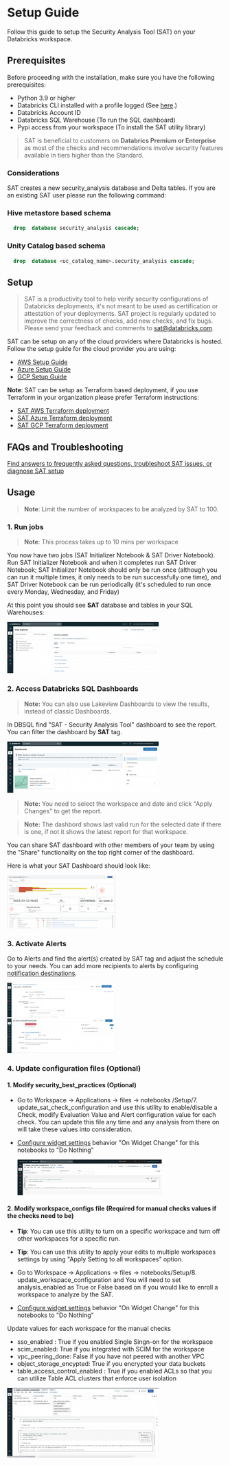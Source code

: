# Setup Guide

Follow this guide to setup the Security Analysis Tool (SAT) on your Databricks workspace.

## Prerequisites

Before proceeding with the installation, make sure you have the following prerequisites:

- Python 3.9 or higher
- Databricks CLI installed with a profile logged (See [here](https://docs.databricks.com/en/dev-tools/cli/install.html).)
- Databricks Account ID
- Databricks SQL Warehouse (To run the SQL dashboard)
- Pypi access from your workspace (To install the SAT utility library)
  
> SAT is beneficial to customers on **Databrics Premium or Enterprise** as most of the checks and recommendations involve security features available in tiers higher than the Standard.

### Considerations

SAT creates a new security_analysis database and Delta tables. If you are an existing SAT user please run the following command:

### Hive metastore based schema

```sql
  drop  database security_analysis cascade;
```

### Unity Catalog based schema

```sql
  drop  database <uc_catalog_name>.security_analysis cascade;
```

## Setup

> SAT is a productivity tool to help verify security configurations of Databricks deployments, it's not meant to be used as certification or attestation of your deployments. SAT project is regularly updated to improve the correctness of checks, add new checks, and fix bugs. Please send your feedback and comments to sat@databricks.com. 

SAT can be setup on any of the cloud providers where Databricks is hosted. Follow the setup guide for the cloud provider you are using:

- [AWS Setup Guide](./setup/aws.md)
- [Azure Setup Guide](./setup/azure.md)
- [GCP Setup Guide](./setup/gcp.md)

**Note**: SAT can be setup as Terraform based deployment, if you use Terraform in your organization please prefer Terraform instructions: 

* [SAT AWS Terraform deployment](https://github.com/databricks-industry-solutions/security-analysis-tool/blob/main/terraform/aws/TERRAFORM_AWS.md) 
* [SAT Azure Terraform deployment](https://github.com/databricks-industry-solutions/security-analysis-tool/blob/main/terraform/azure/TERRAFORM_Azure.md) 
* [SAT GCP Terraform deployment](https://github.com/databricks-industry-solutions/security-analysis-tool/blob/main/terraform/gcp/TERRAFORM_GCP.md)

## FAQs and Troubleshooting

[Find answers to frequently asked questions, troubleshoot SAT issues, or diagnose SAT setup](./setup/faqs_and_troubleshooting.md)


## Usage
 

 > **Note**:  Limit the number of workspaces to be analyzed by SAT to 100.

### 1. Run jobs

 > **Note**: This process takes up to 10 mins per workspace
 
You now have two jobs (SAT Initializer Notebook & SAT Driver Notebook). Run SAT Initializer Notebook and when it completes run SAT Driver Notebook; SAT Initializer Notebook should only be run once (although you can run it multiple times, it only needs to be run successfully one time), and SAT Driver Notebook can be run periodically (it's scheduled to run once every Monday, Wednesday, and Friday)

   At this point you should see **SAT** database and tables in your SQL Warehouses:

   <img src="./images/sat_database.png" width="70%" height="70%">


###  2. Access Databricks SQL Dashboards

   > **Note:** You can also use Lakeview Dashboards to view the results, instead of classic Dashboards.


In DBSQL find "SAT - Security Analysis Tool" dashboard  to see the report. You can filter the dashboard by **SAT** tag. 

   <img src="./images/sat_dashboard_loc.png" width="70%" height="70%">

   > **Note:** You need to select the workspace and date and click "Apply Changes" to get the report.

   > **Note:** The dashbord shows last valid run for the selected date if there is one, if not it shows the latest report for that workspace.  
 
You can share SAT dashboard with other members of your team by using the "Share" functionality on the top right corner of the dashboard. 

Here is what your SAT Dashboard should look like:
 
   <img src="../images/sat_dashboard_partial.png" width="50%" height="50%">   
    
### 3. Activate Alerts 
Go to Alerts and find the alert(s) created by SAT tag and adjust the schedule to your needs. You can add more recipients to alerts by configuring  [notification destinations](https://docs.databricks.com/sql/admin/notification-destinations.html).
     

<img src="./images/alerts_1.png" width="50%" height="50%">   
 

<img src="./images/alerts_2.png" width="50%" height="50%">   

### 4. Update  configuration files (Optional)

#### 1. Modify security_best_practices (Optional) 

- Go to Workspace -> Applications -> files -> notebooks /Setup/7. update_sat_check_configuration and use this utility to enable/disable a Check, modify Evaluation Value and Alert configuration value for each check. You can update this file any time and any analysis from there on will take these values into consideration. 

- [Configure widget settings](https://docs.databricks.com/notebooks/widgets.html#configure-widget-settings-1) behavior "On Widget Change" for this notebooks to "Do Nothing"         
            
    <img src="./images/upate_security_best_practices.png" width="70%" height="70%">
 
#### 2. Modify workspace_configs file (Required for manual checks values if the checks need to be)

- **Tip**:  You can use this utility to turn on a specific workspace and turn off other workspaces for a specific run.

- **Tip**:  You can use this utility to apply your edits to multiple workspaces settings by using "Apply Setting to all workspaces" option.

- Go to Workspace -> Applications -> files -> notebooks/Setup/8. update_workspace_configuration and  You will need to set analysis_enabled as True or False based on if you would like to enroll a workspace to analyze by the SAT.

- [Configure widget settings](https://docs.databricks.com/notebooks/widgets.html#configure-widget-settings-1) behavior "On Widget Change" for this notebooks to "Do Nothing"   

Update values for each workspace for the manual checks

- sso_enabled : True if you enabled Single Singn-on for the workspace
- scim_enabled: True if you integrated with  SCIM for the workspace
- vpc_peering_done: False if you have not peered with another VPC 
- object_storage_encypted: True if you encrypted your data buckets
- table_access_control_enabled : True if you enabled ACLs so that you can utilize Table ACL clusters that enforce user isolation  

<img src="./images/update_workspace_configuration.png" width="70%" height="70%">  